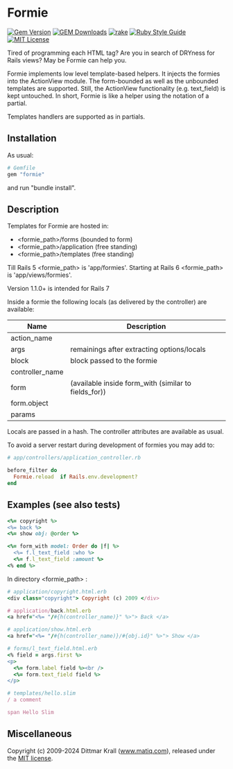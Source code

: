 # Formie

[![Gem Version](https://badge.fury.io/rb/formie.svg)](https://badge.fury.io/rb/formie)
[![GEM Downloads](https://img.shields.io/gem/dt/formie?color=168AFE&logo=ruby&logoColor=FE1616)](https://rubygems.org/gems/formie)
[![rake](https://github.com/matique/formie/actions/workflows/rake.yml/badge.svg)](https://github.com/matique/formie/actions/workflows/rake.yml)
[![Ruby Style Guide](https://img.shields.io/badge/code_style-standard-brightgreen.svg)](https://github.com/standardrb/standard)
[![MIT License](https://img.shields.io/badge/license-MIT-blue.svg)](http://choosealicense.com/licenses/mit/)

Tired of programming each HTML tag?
Are you in search of DRYness for Rails views?
May be Formie can help you.

Formie implements low level template-based helpers.
It injects the formies into the ActionView module.
The form-bounded as well as the unbounded templates are supported.
Still, the ActionView functionality (e.g. text_field) is kept untouched.
In short, Formie is like a helper using the notation of a partial.

Templates handlers are supported as in partials.

## Installation

As usual:
```ruby
# Gemfile
gem "formie"
```
and run "bundle install".

## Description

Templates for Formie are hosted in:

- <formie_path>/forms       (bounded to form)
- <formie_path>/application (free standing)
- <formie_path>/templates   (free standing)

Till Rails 5 <formie_path> is 'app/formies'.
Starting at Rails 6 <formie_path> is 'app/views/formies'.

Version 1.1.0+ is intended for Rails 7

Inside a formie the following locals (as delivered by the
controller) are available:

|Name | Description
| --- | ---
| action_name
| args | remainings after extracting options/locals
| block | block passed to the formie
| controller_name
| form | (available inside form_with (similar to fields_for))
|  form.object
| params

Locals are passed in a hash.
The controller attributes are available as usual.

To avoid a server restart during development of formies you may add to:

```ruby
# app/controllers/application_controller.rb

before_filter do
  Formie.reload  if Rails.env.development?
end
```

## Examples (see also tests)

```ruby
<%= copyright %>
<%= back %>
<%= show obj: @order %>

<%= form_with model: Order do |f| %>
  <%= f.l_text_field :who %>
  <%= f.l_text_field :amount %>
<% end %>
```

In directory <formie_path> :

```ruby
# application/copyright.html.erb
<div class="copyright"> Copyright (c) 2009 </div>

# application/back.html.erb
<a href="<%= "/#{h(controller_name)}" %>"> Back </a>

# application/show.html.erb
<a href="<%= "/#{h(controller_name)}/#{obj.id}" %>"> Show </a>

# forms/l_text_field.html.erb
<% field = args.first %>
<p>
  <%= form.label field %><br />
  <%= form.text_field field %>
</p>

# templates/hello.slim
/ a comment

span Hello Slim
```

## Miscellaneous

Copyright (c) 2009-2024 Dittmar Krall (www.matiq.com),
released under the [MIT license](https://opensource.org/licenses/MIT).
